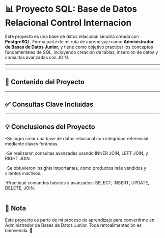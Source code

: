 # 📊 Proyecto SQL: Base de Datos Relacional Control Internacion

Este proyecto es una base de datos relacional sencilla creada con **PostgreSQL**. Forma parte de mi ruta de aprendizaje como **Administrador de Bases de Datos Junior**, y tiene como objetivo practicar los conceptos fundamentales de SQL, incluyendo creación de tablas, inserción de datos y consultas avanzadas con JOIN.

---


---

## 🔑 Contenido del Proyecto




---

## ✅ Consultas Clave Incluidas


---
  
## 💡 Conclusiones del Proyecto

-Se logró crear una base de datos relacional con integridad referencial mediante claves foráneas.

-Se realizaron consultas avanzadas usando INNER JOIN, LEFT JOIN, y RIGHT JOIN.

-Se obtuvieron insights importantes, como productos más vendidos y clientes inactivos.

-Practiqué comandos básicos y avanzados: SELECT, INSERT, UPDATE, DELETE, JOIN.

---
## 📢  Nota

Este proyecto es parte de mi proceso de aprendizaje para convertirme en Administrador de Bases de Datos Junior. Toda retroalimentación es bienvenida. 🚀
